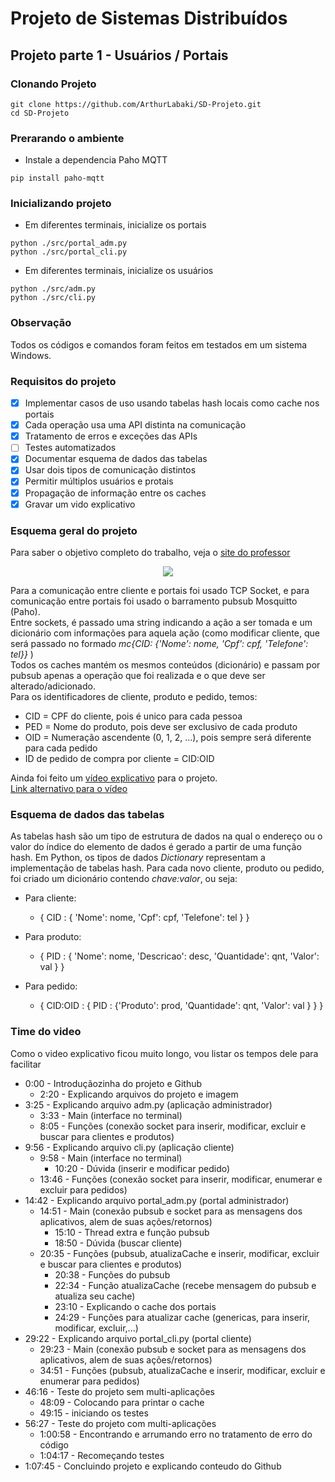 # Projeto de Sistemas Distribuídos

## Projeto parte 1 - Usuários / Portais

### Clonando Projeto
```
git clone https://github.com/ArthurLabaki/SD-Projeto.git
cd SD-Projeto
```

### Prerarando o ambiente

- Instale a dependencia Paho MQTT
```
pip install paho-mqtt
```

### Inicializando projeto

- Em diferentes terminais, inicialize os portais
```
python ./src/portal_adm.py
python ./src/portal_cli.py
```

- Em diferentes terminais, inicialize os usuários
```
python ./src/adm.py
python ./src/cli.py
```

### Observação

Todos os códigos e comandos foram feitos em testados em um sistema Windows.

### Requisitos do projeto

- [x] Implementar casos de uso usando tabelas hash locais como cache nos portais
- [x] Cada operação usa uma API distinta na comunicação
- [x] Tratamento de erros e exceções das APIs
- [ ] Testes automatizados
- [x] Documentar esquema de dados das tabelas
- [x] Usar dois tipos de comunicação distintos
- [x] Permitir múltiplos usuários e protais
- [x] Propagação de informação entre os caches
- [x] Gravar um vido explicativo

### Esquema geral do projeto

Para saber o objetivo completo do trabalho, veja o [site do professor](https://paulo-coelho.github.io/ds_notes/projeto/)

<p align="center">
	<img src="Materias_UFU/SD/Projeto 1/img/Trab1_doc.drawio.png" />
</p>

Para a comunicação entre cliente e portais foi usado TCP Socket, e para comunicação entre portais foi usado o barramento pubsub Mosquitto (Paho).  
Entre sockets, é passado uma string indicando a ação a ser tomada e um dicionário com informações para aquela ação (como modificar cliente, que será passado no formado *mc{CID: {'Nome': nome, 'Cpf': cpf, 'Telefone': tel}}* )  
Todos os caches mantém os mesmos conteúdos (dicionário) e passam por pubsub apenas a operação que foi realizada e o que deve ser alterado/adicionado.  
Para os identificadores de cliente, produto e pedido, temos:
- CID = CPF do cliente, pois é unico para cada pessoa
- PED = Nome do produto, pois deve ser exclusivo de cada produto
- OID = Numeração ascendente (0, 1, 2, ...), pois sempre será diferente para cada pedido
- ID de pedido de compra por cliente = CID:OID

Ainda foi feito um [vídeo explicativo](https://drive.google.com/file/d/1doILlnKCAtb5jwGnF1xkkqpKJZK54D3u/view?usp=sharing) para o projeto.  
[Link alternativo para o vídeo](https://1drv.ms/v/s!ArDD-7W4hoHRxUuGZIShC-Ka3AM8?e=MxcY2e)

### Esquema de dados das tabelas

As tabelas hash são um tipo de estrutura de dados na qual o endereço ou o valor do índice do elemento de dados é gerado a partir de uma função hash. Em Python, os tipos de dados *Dictionary* representam a implementação de tabelas hash. Para cada novo cliente, produto ou pedido, foi criado um dicionário contendo *chave:valor*, ou seja:
- Para cliente:
    - { CID : { 'Nome': nome, 'Cpf': cpf, 'Telefone': tel } }

- Para produto:
    - { PID : { 'Nome': nome, 'Descricao': desc, 'Quantidade': qnt, 'Valor': val } }

- Para pedido:	
    - { CID:OID : { PID : {'Produto': prod, 'Quantidade': qnt, 'Valor': val } } }

### Time do video

Como o video explicativo ficou muito longo, vou listar os tempos dele para facilitar
- 0:00 - Introduçãozinha do projeto e Github
    - 2:20 - Explicando arquivos do projeto e imagem
- 3:25 - Explicando arquivo adm.py (aplicação administrador)
    - 3:33 - Main (interface no terminal)
    - 8:05 - Funções (conexão socket para inserir, modificar, excluir e buscar para clientes e produtos)
- 9:56 - Explicando arquivo cli.py (aplicação cliente)
    - 9:58 - Main (interface no terminal)
       - 10:20 - Dúvida (inserir e modificar pedido)
    - 13:46 - Funções (conexão socket para inserir, modificar, enumerar e excluir para pedidos)
- 14:42 - Explicando arquivo portal_adm.py (portal administrador)
    - 14:51 - Main (conexão pubsub e socket para as mensagens dos aplicativos, alem de suas ações/retornos)
        - 15:10 - Thread extra e função pubsub
        - 18:50 - Dúvida (buscar cliente)
    - 20:35 - Funções (pubsub, atualizaCache e inserir, modificar, excluir e buscar para clientes e produtos)
        - 20:38 - Funções do pubsub
        - 22:34 - Função atualizaCache (recebe mensagem do pubsub e atualiza seu cache)
        - 23:10 - Explicando o cache dos portais
        - 24:29 - Funções para atualizar cache (genericas, para inserir, modificar, excluir,...)
- 29:22 - Explicando arquivo portal_cli.py (portal cliente)
    - 29:23 - Main (conexão pubsub e socket para as mensagens dos aplicativos, alem de suas ações/retornos)
    - 34:51 - Funções (pubsub, atualizaCache e inserir, modificar, excluir e enumerar para pedidos)
- 46:16 - Teste do projeto sem multi-aplicações
    - 48:09 - Colocando para printar o cache
    - 49:15 - iniciando os testes
- 56:27 - Teste do projeto com multi-aplicações
    - 1:00:58 - Encontrando e arrumando erro no tratamento de erro do código 
    - 1:04:17 - Recomeçando testes 
- 1:07:45 - Concluindo projeto e explicando conteudo do Github
